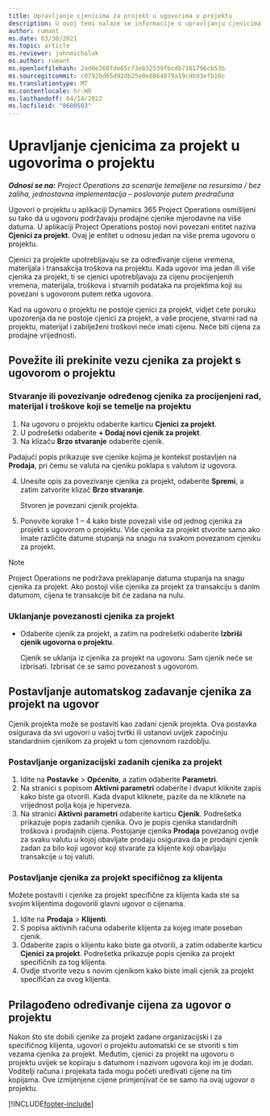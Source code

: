 ```yaml
---
title: Upravljanje cjenicima za projekt u ugovorima o projektu
description: U ovoj temi nalaze se informacije o upravljanju cjenicima za projekt u ugovorima o projektu.
author: rumant
ms.date: 03/30/2021
ms.topic: article
ms.reviewer: johnmichalak
ms.author: rumant
ms.openlocfilehash: 2ad0e260fde65cf3eb32539fbcdb7101796cb53b
ms.sourcegitcommit: c0792bd65d92db25e0e8864879a19c4b93efb10c
ms.translationtype: MT
ms.contentlocale: hr-HR
ms.lasthandoff: 04/14/2022
ms.locfileid: "8600503"
---
```

# <a name="manage-project-price-lists-on-project-contracts"></a>Upravljanje cjenicima za projekt u ugovorima o projektu

_**Odnosi se na:** Project Operations za scenarije temeljene na resursima / bez zaliha, jednostavna implementacija – poslovanje putem predračuna_

Ugovori o projektu u aplikaciji Dynamics 365 Project Operations osmišljeni su tako da u ugovoru podržavaju prodajne cjenike mjerodavne na više datuma. U aplikaciji Project Operations postoji novi povezani entitet naziva **Cjenici za projekt**. Ovaj je entitet u odnosu jedan na više prema ugovoru o projektu.

Cjenici za projekte upotrebljavaju se za određivanje cijene vremena, materijala i transakcija troškova na projektu. Kada ugovor ima jedan ili više cjenika za projekt, ti se cjenici upotrebljavaju za cijenu procijenjenih vremena, materijala, troškova i stvarnih podataka na projektima koji su povezani s ugovorom putem retka ugovora.

Kad na ugovoru o projektu ne postoje cjenici za projekt, vidjet ćete poruku upozorenja da ne postoje cjenici za projekt, a vaše procjene, stvarni rad na projektu, materijal i zabilježeni troškovi neće imati cijenu. Neće biti cijena za prodajne vrijednosti.

## <a name="associate-or-unassociate-a-project-price-list-on-a-project-contract"></a>Povežite ili prekinite vezu cjenika za projekt s ugovorom o projektu

### <a name="create-or-associate-a-specific-price-list-for-estimating-project-based-work-material-and-expenses"></a>Stvaranje ili povezivanje određenog cjenika za procijenjeni rad, materijal i troškove koji se temelje na projektu

1. Na ugovoru o projektu odaberite karticu **Cjenici za projekt**.
2. U podrešetki odaberite **+ Dodaj novi cjenik za projekt**.
3. Na klizaču **Brzo stvaranje** odaberite cjenik. 

  Padajući popis prikazuje sve cjenike kojima je kontekst postavljen na **Prodaja**, pri čemu se valuta na cjeniku poklapa s valutom iz ugovora.
  
4. Unesite opis za povezivanje cjenika za projekt, odaberite **Spremi**, a zatim zatvorite klizač **Brzo stvaranje**.

   Stvoren je povezani cjenik projekta.
   
5. Ponovite korake 1 – 4 kako biste povezali više od jednog cjenika za projekt s ugovorom o projektu. Više cjenika za projekt stvorite samo ako imate različite datume stupanja na snagu na svakom povezanom cjeniku za projekt.

> [!NOTE]
> Project Operations ne podržava preklapanje datuma stupanja na snagu cjenika za projekt. Ako postoji više cjenika za projekt za transakciju s danim datumom, cijena te transakcije bit će zadana na nulu.

### <a name="remove-a-project-price-list-association"></a>Uklanjanje povezanosti cjenika za projekt

- Odaberite cjenik za projekt, a zatim na podrešetki odaberite **Izbriši cjenik ugovorna o projektu**. 

  Cjenik se uklanja iz cjenika za projekt na ugovoru. Sam cjenik neće se izbrisati. Izbrisat će se samo povezanost s ugovorom.

## <a name="set-up-automatic-defaulting-of-project-price-lists-on-a-contract"></a>Postavljanje automatskog zadavanje cjenika za projekt na ugovor

Cjenik projekta može se postaviti kao zadani cjenik projekta. Ova postavka osigurava da svi ugovori u vašoj tvrtki ili ustanovi uvijek započinju standardnim cjenikom za projekt u tom cjenovnom razdoblju.

### <a name="set-up-the-organizational-default-for-project-price-lists"></a>Postavljanje organizacijski zadanih cjenika za projekt

1. Idite na **Postavke** > **Općenito**, a zatim odaberite **Parametri**.
2. Na stranici s popisom **Aktivni parametri** odaberite i dvaput kliknite zapis kako biste ga otvorili. Kada dvaput kliknete, pazite da ne kliknete na vrijednost polja koja je hiperveza. 
3. Na stranici **Aktivni parametri** odaberite karticu **Cjenik**. Podrešetka prikazuje popis zadanih cjenika. Ovo je popis cjenika standardnih troškova i prodajnih cijena. Postojanje cjenika **Prodaja** povezanog ovdje za svaku valutu u kojoj obavljate prodaju osigurava da je prodajni cjenik zadan za bilo koji ugovor koji stvarate za klijente koji obavljaju transakcije u toj valuti.

### <a name="set-up-a-customer-specific-project-price-list"></a>Postavljanje cjenika za projekt specifičnog za klijenta

Možete postaviti i cjenike za projekt specifične za klijenta kada ste sa svojim klijentima dogovorili glavni ugovor o cijenama.

1. Idite na **Prodaja** > **Klijenti**.
2. S popisa aktivnih računa odaberite klijenta za kojeg imate poseban cjenik.
3. Odaberite zapis o klijentu kako biste ga otvorili, a zatim odaberite karticu **Cjenici za projekt**. Podrešetka prikazuje popis cjenika za projekt specifičnih za tog klijenta. 
4. Ovdje stvorite vezu s novim cjenikom kako biste imali cjenik za projekt specifičan za ovog klijenta.

## <a name="custom-pricing-on-a-project-contract"></a>Prilagođeno određivanje cijena za ugovor o projektu

Nakon što ste dobili cjenike za projekt zadane organizacijski i za specifičnog klijenta, ugovori o projektu automatski će se stvoriti s tim vezama cjenika za projekt. Međutim, cjenici za projekt na ugovoru o projektu uvijek se kopiraju s datumom i nazivom ugovora koji im je dodan. Voditelji računa i projekata tada mogu početi uređivati cijene na tim kopijama. Ove izmijenjene cijene primjenjivat će se samo na ovaj ugovor o projektu.


[!INCLUDE[footer-include](../includes/footer-banner.md)]
